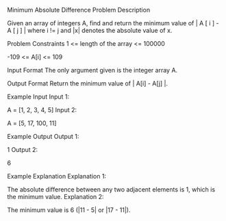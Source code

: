 Minimum Absolute Difference
Problem Description

Given an array of integers A, find and return the minimum value of | A [ i ] - A [ j ] | where i != j and |x| denotes the absolute value of x.



Problem Constraints
1 <= length of the array <= 100000

-109 <= A[i] <= 109



Input Format
The only argument given is the integer array A.



Output Format
Return the minimum value of | A[i] - A[j] |.



Example Input
Input 1:

 A = [1, 2, 3, 4, 5]
Input 2:

 A = [5, 17, 100, 11]


Example Output
Output 1:

 1
Output 2:

 6


Example Explanation
Explanation 1:

 The absolute difference between any two adjacent elements is 1, which is the minimum value.
Explanation 2:

 The minimum value is 6 (|11 - 5| or |17 - 11|).
